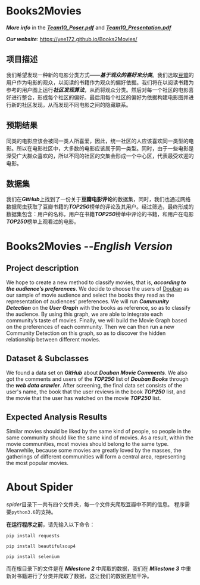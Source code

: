 # Books2Movies

***More info*** in the <u>***[Team10_Poser.pdf](https://github.com/Yee172/Books2Movies/blob/master/Team10_Poster.pdf)***</u> and ***<u>[Team10_Presentation.pdf](https://github.com/Yee172/Books2Movies/blob/master/Team10_Presentation.pdf)*</u>**

***Our website***: https://yee172.github.io/Books2Movies/

## 项目描述

我们希望发现一种新的电影分类方式——***基于观众的喜好来分类***。我们选取[豆瓣](www.douban.com)的用户作为电影的观众，以阅读的书籍作为观众的偏好依据。我们将在以阅读书籍为参考的用户图上运行***社区发现算法***，从而将观众分类。然后对每一个社区的电影喜好进行整合，形成每个社区的偏好。最后用每个社区的偏好为依据构建电影图并进行新的社区发现，从而发现不同电影之间的隐藏联系。

## 预期结果

同类的电影应该会被同一类人所喜爱，因此，统一社区的人应该喜欢同一类型的电影。所以在电影社区中，大多数的电影应该属于同一类型。同时，由于一些电影是深受广大群众喜欢的，所以不同的社区的交集会形成一个中心区，代表最受欢迎的电影。

## 数据集

我们在***GitHub***上找到了一份关于**豆瓣电影评论**的数据集，同时，我们也通过网络数据爬虫获取了豆瓣书籍的***TOP250***榜单的评论及其用户。经过筛选，最终形成的数据集包含：用户的名称，用户在书籍***TOP250***榜单中评论的书籍，和用户在电影***TOP250***榜单上观看过的电影。

# Books2Movies    --*English Version*

## Project description

We hope to create a new method to classify movies, that is, ***according to the audience’s preferences***.  We decide to choose the users of [Douban](www.douban.com) as our sample of movie audience and select the books they read as the representation of audiences' preferences.  We will run ***Community Detection*** on the ***User Graph*** with the books as reference, so as to classify the audience.  By using this graph, we are able to integrate each community’s taste of movies.  Finally, we will build the Movie Graph based on the preferences of each community.  Then we can then run a new Community Detection on this graph, so as to discover the hidden relationship between different movies.

## Dataset & Subclasses

We found a data set on ***GitHub*** about ***Douban Movie Comments***. We also got the comments and users of the ***TOP250*** list of ***Douban Books*** through the ***web data crawler***. After screening, the final data set consists of the user's name, the book that the user reviews in the book ***TOP250*** list, and the movie that the user has watched on the movie ***TOP250*** list.

## Expected Analysis Results

Similar movies should be liked by the same kind of people, so people in the same community should like the same kind of movies. As a result, within the movie communities, most movies should belong to the same type. Meanwhile, because some movies are greatly loved by the masses, the gatherings of different communities will form a central area, representing the most popular movies.

# About Spider

*spider*目录下一共有四个文件夹，每一个文件夹爬取豆瓣中不同的信息。
程序需要`python3.6`的支持。

**在运行程序之前**，请先输入以下命令：

`pip install requests`

`pip install beautifulsoup4`

`pip install selenium`

而在根目录下的文件是在 ***Milestone 2*** 中爬取的数据，我们在 ***Milestone 3*** 中重新对书籍进行了分类并爬取了数据，这让我们的数据更加干净。

